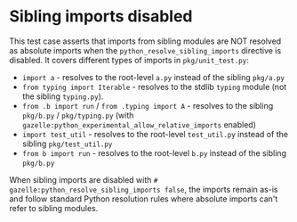 # Sibling imports disabled

This test case asserts that imports from sibling modules are NOT resolved as
absolute imports when the `python_resolve_sibling_imports` directive is
disabled. It covers different types of imports in `pkg/unit_test.py`:

- `import a` - resolves to the root-level `a.py` instead of the sibling
  `pkg/a.py`
- `from typing import Iterable` - resolves to the stdlib `typing` module
  (not the sibling `typing.py`).
- `from .b import run` / `from .typing import A` - resolves to the sibling
  `pkg/b.py` / `pkg/typing.py` (with
  `gazelle:python_experimental_allow_relative_imports` enabled)
- `import test_util` - resolves to the root-level `test_util.py` instead of
  the sibling `pkg/test_util.py`
- `from b import run` - resolves to the root-level `b.py` instead of the
  sibling `pkg/b.py`

When sibling imports are disabled with
`# gazelle:python_resolve_sibling_imports false`, the imports remain as-is
and follow standard Python resolution rules where absolute imports can't refer
to sibling modules.
